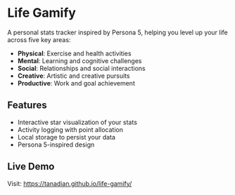 # Life Gamify

A personal stats tracker inspired by Persona 5, helping you level up your life across five key areas:

- **Physical**: Exercise and health activities
- **Mental**: Learning and cognitive challenges  
- **Social**: Relationships and social interactions
- **Creative**: Artistic and creative pursuits
- **Productive**: Work and goal achievement

## Features
- Interactive star visualization of your stats
- Activity logging with point allocation
- Local storage to persist your data
- Persona 5-inspired design

## Live Demo
Visit: https://tanadian.github.io/life-gamify/
